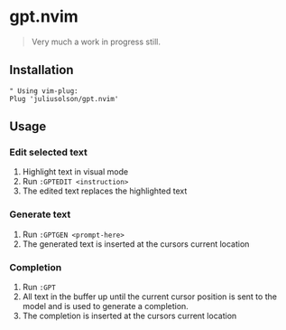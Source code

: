 # gpt.nvim

> Very much a work in progress still.

## Installation

```
" Using vim-plug:
Plug 'juliusolson/gpt.nvim'
```

## Usage

### Edit selected text

1. Highlight text in visual mode
2. Run `:GPTEDIT <instruction>`
3. The edited text replaces the highlighted text

### Generate text

1. Run `:GPTGEN <prompt-here>`
2. The generated text is inserted at the cursors current location


### Completion

1. Run `:GPT`
2. All text in the buffer up until the current cursor position is sent to the model and is used to generate a completion.
3. The completion is inserted at the cursors current location

